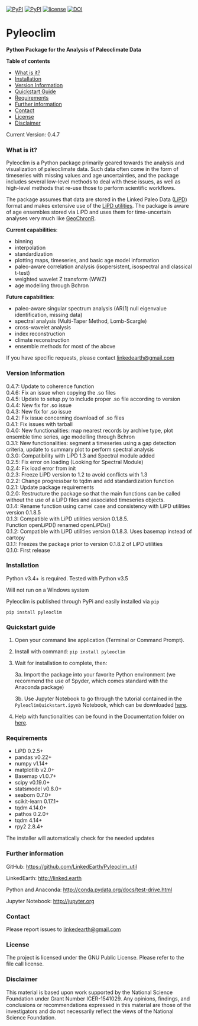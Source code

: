 <!---[![PyPI](https://img.shields.io/pypi/dm/pyleoclim.svg)](https://pypi.python.org/pypi/Pyleoclim)-->
[![PyPI](https://img.shields.io/pypi/v/pyleoclim.svg)]()
[![PyPI](https://img.shields.io/badge/python-3.5-yellow.svg)]()
[![license](https://img.shields.io/github/license/linkedearth/Pyleoclim_util.svg)]()
[![DOI](https://zenodo.org/badge/59611213.svg)](https://zenodo.org/badge/latestdoi/59611213)

# Pyleoclim

**Python Package for the Analysis of Paleoclimate Data**

**Table of contents**

* [What is it?](#what)
* [Installation](#install)
* [Version Information](#version)
* [Quickstart Guide](#quickstart)
* [Requirements](#req)
* [Further information](#further_info)
* [Contact](#contact)
* [License](#license)
* [Disclaimer](#disclaimer)

Current Version: 0.4.7

### <a name = "what">What is it?</a>

Pyleoclim is a Python package primarily geared towards the analysis and visualization of paleoclimate data. Such data often come in the form of timeseries with missing values and age uncertainties, and the package includes several low-level methods to deal with these issues, as well as high-level methods that re-use those to perform scientific workflows.

The package assumes that data are stored in the Linked Paleo Data ([LiPD](http://www.clim-past.net/12/1093/2016/)) format and makes extensive use of the [LiPD utilities](http://nickmckay.github.io/LiPD-utilities/). The package is aware of age ensembles stored via LiPD and uses them for time-uncertain analyses very much like [GeoChronR](http://nickmckay.github.io/GeoChronR/).

**Current capabilities**:
 - binning
 - interpolation
 - standardization
 - plotting maps, timeseries, and basic age model information
 - paleo-aware correlation analysis (isopersistent, isospectral and classical t-test)
 - weighted wavelet Z transform (WWZ)
 - age modelling through Bchron  

**Future capabilities**:
 - paleo-aware singular spectrum analysis (AR(1) null eigenvalue identification, missing data)
 - spectral analysis (Multi-Taper Method, Lomb-Scargle)
 - cross-wavelet analysis
 - index reconstruction
 - climate reconstruction
 - ensemble methods for most of the above

 If you have specific requests, please contact linkedearth@gmail.com

### <a name = "version">Version Information</a>  
0.4.7: Update to coherence function  
0.4.6: Fix an issue when copying the .so files  
0.4.5: Update to setup.py to include proper .so file according to version  
0.4.4: New fix for .so issue  
0.4.3: New fix for .so issue    
0.4.2: Fix issue concerning download of .so files  
0.4.1: Fix issues with tarball  
0.4.0: New functionalities: map nearest records by archive type, plot ensemble time series, age modelling through Bchron  
0.3.1: New functionalities: segment a timeseries using a gap detection criteria, update to summary plot to perform spectral analysis  
0.3.0: Compatibility with LiPD 1.3 and Spectral module added  
0.2.5: Fix error on loading (Looking for Spectral Module)  
0.2.4: Fix load error from init  
0.2.3: Freeze LiPD version to 1.2 to avoid conflicts with 1.3   
0.2.2: Change progressbar to tqdm and add standardization function  
0.2.1: Update package requirements  
0.2.0: Restructure the package so that the main functions can be called without the use of a LiPD files and associated timeseries objects.  
0.1.4: Rename function using camel case and consistency with LiPD utilities version 0.1.8.5  
0.1.3: Compatible with LiPD utilities version 0.1.8.5.  
Function openLiPD() renamed openLiPDs()  
0.1.2: Compatible with LiPD utilities version 0.1.8.3. Uses basemap instead of cartopy  
0.1.1: Freezes the package prior to version 0.1.8.2 of LiPD utilities  
0.1.0: First release  

### <a name = "install"> Installation </a>

Python v3.4+ is required. Tested with Python v3.5  

Will not run on a Windows system  

Pyleoclim is published through PyPi and easily installed via `pip`
```
pip install pyleoclim
```

### <a name ="quickstart"> Quickstart guide </a>

1. Open your command line application (Terminal or Command Prompt).

2. Install with command: `pip install pyleoclim`

3. Wait for installation to complete, then:

    3a. Import the package into your favorite Python environment (we recommend the use of Spyder, which comes standard with the Anaconda package)

    3b. Use Jupyter Notebook to go through the tutorial contained in the `PyleoclimQuickstart.ipynb` Notebook, which can be downloaded [here](https://github.com/LinkedEarth/Pyleoclim_util/tree/master/Example).

4. Help with functionalities can be found in the Documentation folder on [here](http://linkedearth.github.io/Pyleoclim_util/).

### <a name="req">Requirements</a>

- LiPD 0.2.5+
- pandas v0.22+
- numpy v1.14+
- matplotlib v2.0+
- Basemap v1.0.7+
- scipy v0.19.0+
- statsmodel v0.8.0+
- seaborn 0.7.0+
- scikit-learn 0.17.1+
- tqdm 4.14.0+
- pathos 0.2.0+  
- tqdm 4.14+
- rpy2 2.8.4+

The installer will automatically check for the needed updates

### <a name="further_info">Further information</a>

GitHub: https://github.com/LinkedEarth/Pyleoclim_util

LinkedEarth: http://linked.earth

Python and Anaconda: http://conda.pydata.org/docs/test-drive.html

Jupyter Notebook: http://jupyter.org

### <a name = "contact"> Contact </a>

Please report issues to <linkedearth@gmail.com>

### <a name ="license"> License </a>

The project is licensed under the GNU Public License. Please refer to the file call license.

### <a name = "disclaimer"> Disclaimer </a>

This material is based upon work supported by the National Science Foundation under Grant Number ICER-1541029. Any opinions, findings, and conclusions or recommendations expressed in this material are those of the investigators and do not necessarily reflect the views of the National Science Foundation.
